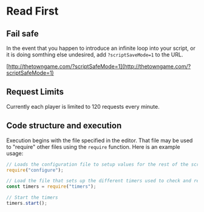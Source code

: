 # Read First

## Fail safe

In the event that you happen to introduce an infinite loop into your script, or it is doing somthing else undesired, add `?scriptSaveMode=1` to the URL.

[http://thetowngame.com/?scriptSafeMode=1](http://thetowngame.com/?scriptSafeMode=1)

## Request Limits

Currently each player is limited to 120 requests every minute.

## Code structure and execution

Execution begins with the file specified in the editor. That file may be used to "require" other files using the `require` function. Here is an example usage:

```javascript
// Loads the configuration file to setup values for the rest of the scripts
require("configure");

// Load the file that sets up the different timers used to check and react to game state
const timers = require("timers");

// Start the timers
timers.start();
```
